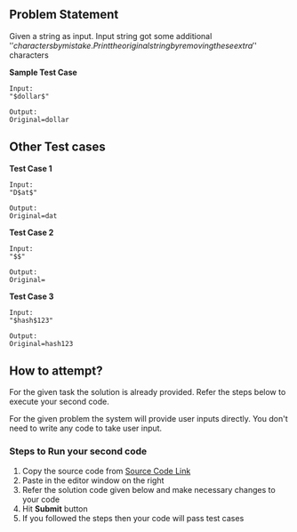 ## Problem Statement
Given a string as input. Input string got some additional '$' characters by 
mistake. Print the original string by removing these extra '$' characters

**Sample Test Case**
```
Input:
"$dollar$"

Output:
Original=dollar

```
## Other Test cases
**Test Case 1**
```
Input:
"D$at$"

Output:
Original=dat
```
**Test Case 2**
```
Input:
"$$"

Output:
Original=
```

**Test Case 3**
```
Input:
"$hash$123"

Output:
Original=hash123
```



## How to attempt?
For the given task the solution is already provided. Refer the steps below to execute your second code.

For the given problem the system will provide user inputs directly. You don't need to write any code to take user input.

### Steps to Run your second code
1. Copy the source code from [Source Code Link](https://raw.githubusercontent.com/Aartiarora22/Lab_assignments/main/P1/T3/Main.java)
2. Paste in the editor window on the right
3. Refer the solution code given below and make necessary changes to your code
4. Hit **Submit** button
5. If you followed the steps then your code will pass test cases


